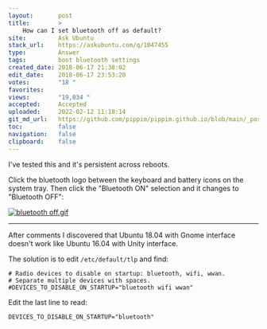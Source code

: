 ```yaml
---
layout:       post
title:        >
    How can I set bluetooth off as default?
site:         Ask Ubuntu
stack_url:    https://askubuntu.com/q/1047455
type:         Answer
tags:         boot bluetooth settings
created_date: 2018-06-17 21:38:02
edit_date:    2018-06-17 23:53:20
votes:        "18 "
favorites:    
views:        "19,034 "
accepted:     Accepted
uploaded:     2022-02-12 11:18:14
git_md_url:   https://github.com/pippim/pippim.github.io/blob/main/_posts/2018/2018-06-17-How-can-I-set-bluetooth-off-as-default_.md
toc:          false
navigation:   false
clipboard:    false
---
```


I've tested this and it's persistent across reboots.

Click the bluetooth logo between the keyboard and battery icons on the system tray. Then click the "Bluetooth ON" selection and it changes to "Bluetooth OFF":

[![bluetooth off.gif][1]][1]


----------

After comments I discovered that Ubuntu 18.04 with Gnome interface doesn't work like Ubuntu 16.04 with Unity interface.

The solution is to edit `/etc/default/tlp` and find:

``` 
# Radio devices to disable on startup: bluetooth, wifi, wwan.
# Separate multiple devices with spaces.
#DEVICES_TO_DISABLE_ON_STARTUP="bluetooth wifi wwan"
```

Edit the last line to read:

``` 
DEVICES_TO_DISABLE_ON_STARTUP="bluetooth"
```


  [1]: https://i.stack.imgur.com/DAakY.gif
